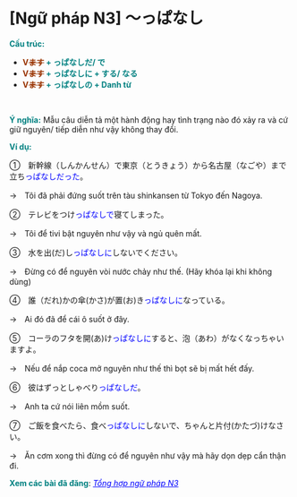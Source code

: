 # [Ngữ pháp N3] ～っぱなし
<div class="entry-content">
<p><strong><span style="color: #008080;">Cấu trúc: </span></strong></p>
<ul>
<li><strong><span style="color: #008080;"><span style="color: #993300;">V<del>ます</del></span> + っぱなしだ/ で</span></strong></li>
<li><strong><span style="color: #008080;"><span style="color: #993300;">V<del>ます</del></span> + っぱなしに + する/ なる</span></strong></li>
<li><strong><span style="color: #008080;"><span style="color: #993300;">V<del>ます</del></span> + っぱなしの + Danh từ</span></strong></li>
</ul>

<br/>
</p>
<p><strong><span style="color: #008080;">Ý nghĩa:</span></strong> Mẫu câu diễn tả một hành động hay tình trạng nào đó xảy ra và cứ giữ nguyên/ tiếp diễn như vậy không thay đổi.</p>
<p><span style="color: #008080;"><strong>Ví dụ:</strong></span></p>
<p>①　新幹線（しんかんせん）で東京（とうきょう）から名古屋（なごや）まで立ち<span style="color: #0000ff;">っぱなしだった</span>。</p>
<p>→　Tôi đã phải đứng suốt trên tàu shinkansen từ Tokyo đến Nagoya.</p>
<p>②　テレビをつけ<span style="color: #0000ff;">っぱなしで</span>寝てしまった。</p>
<p>→　Tôi để tivi bật nguyên như vậy và ngủ quên mất.</p>
<p>③　水を出(だ)し<span style="color: #0000ff;">っぱなしに</span>しないでください。</p>
<p>→　Đừng có để nguyên vòi nước chảy như thế. (Hãy khóa lại khi không dùng)</p>
<p>④　誰（だれ)かの傘(かさ)が置(お)き<span style="color: #0000ff;">っぱなしに</span>なっている。</p>
<p>→　Ai đó đã để cái ô suốt ở đây.</p>
<p>⑤　コーラのフタを開(あ)け<span style="color: #0000ff;">っぱなしに</span>すると、泡（あわ）がなくなっちゃいますよ。</p>
<p>→　Nếu để nắp coca mở nguyên như thế thì bọt sẽ bị mất hết đấy.</p>
<p>⑥　彼はずっとしゃべり<span style="color: #0000ff;">っぱなしだ</span>。</p>
<p>→　Anh ta cứ nói liên mồm suốt.</p>
<p>⑦　ご飯を食べたら、食べ<span style="color: #0000ff;">っぱなしに</span>しないで、ちゃんと片付(かたづ)けなさい。</p>
<p>→　Ăn cơm xong thì đừng có để nguyên như vậy mà hãy dọn dẹp cẩn thận đi.</p>
<p><strong><span style="color: #008080;">Xem các bài đã đăng</span></strong>: <span style="color: #0000ff;"><em><a href="https://bikae.net/ngu-phap/tong-hop-ngu-phap-n3/" style="color: #0000ff;" target="_blank">Tổng hợp ngữ pháp N3</a></em></span></p>

</div>